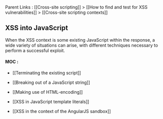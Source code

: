 Parent Links : [[Cross-site scripting]] > [[How to find and test for XSS vulnerabilities]] > [[Cross-site scripting contexts]]     

## XSS into JavaScript

When the XSS context is some existing JavaScript within the response, a wide variety of situations can arise, with different techniques necessary to perform a successful exploit. 


#### MOC :

- [[Terminating the existing script]]

- [[Breaking out of a JavaScript string]]

- [[Making use of HTML-encoding]]

- [[XSS in JavaScript template literals]]

- [[XSS in the context of the AngularJS sandbox]]